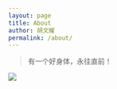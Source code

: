 ```yaml
---
layout: page
title: About
author: 胡文耀
permalink: /about/
---
```


> 有一个好身体，永往直前！

![](http://thoreau.eserver.org/sophia3.jpg)
